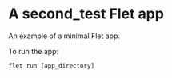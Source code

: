 # A second_test Flet app

An example of a minimal Flet app.

To run the app:

```
flet run [app_directory]
```